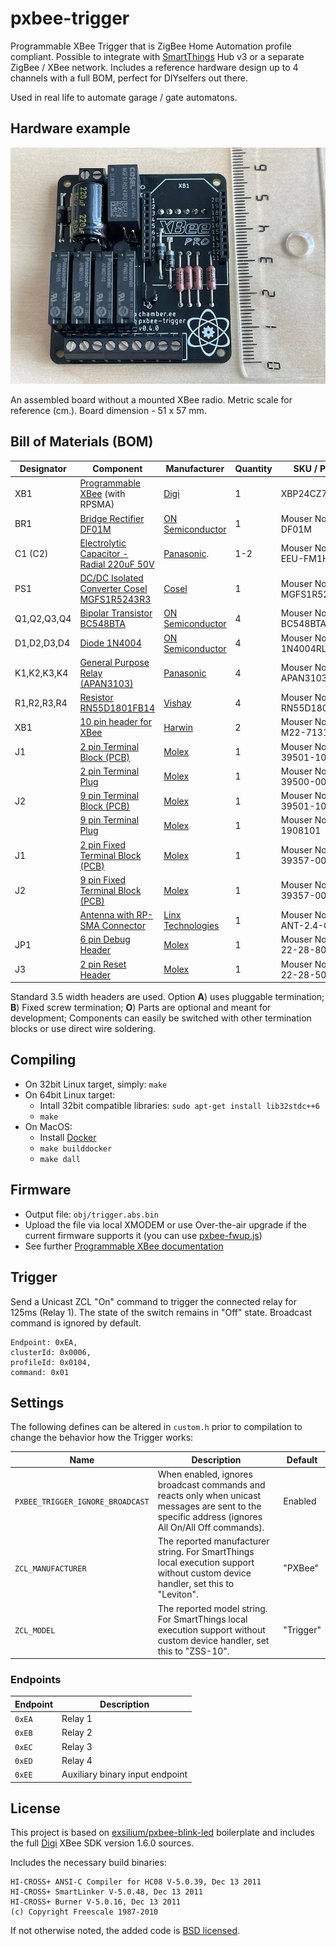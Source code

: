 # pxbee-trigger

Programmable XBee Trigger that is ZigBee Home Automation profile compliant. Possible to integrate with [SmartThings](https://www.smartthings.com) Hub v3 or a separate ZigBee / XBee network. Includes a reference hardware design up to 4 channels with a full BOM, perfect for DIYselfers out there.

Used in real life to automate garage / gate automatons.

## Hardware example

![Picture](doc/board_top.jpg)

An assembled board without a mounted XBee radio. Metric scale for reference (cm.). Board dimension - 51 x 57 mm.
## Bill of Materials (BOM)

| Designator  | Component                                                                                                            | Manufacturer                                      | Quantity | SKU / Part nr.                | Spec                                                                               | Option |
| ----------- | -------------------------------------------------------------------------------------------------------------------- | ------------------------------------------------- | -------- | ----------------------------- | ---------------------------------------------------------------------------------- | ------ |
| XB1         | [Programmable XBee](https://www.digi.com/products/xbee-rf-solutions/rf-modules/xbee-zigbee#partnumbers) (with RPSMA) | [Digi](https://www.digi.com)                      |        1 | XBP24CZ7SITB003               | [PDF](http://www.digi.com/resources/documentation/digidocs/pdfs/90002002.pdf)      |        |
| BR1         | [Bridge Rectifier DF01M](https://www.mouser.ee/ProductDetail/512-DF01M)                                              | [ON Semiconductor](https://www.onsemi.com)        |        1 | Mouser No: 512-DF01M          | [PDF](https://www.mouser.ee/datasheet/2/308/DF10M-D-1803766.pdf)                   |        |
| C1 (C2)     | [Electrolytic Capacitor - Radial 220uF 50V](https://www.mouser.ee/ProductDetail/EEU-FM1H221)                         | [Panasonic](https://industrial.panasonic.com).    |      1-2 | Mouser No: 667-EEU-FM1H221.   | [PDF](https://www.mouser.ee/datasheet/2/315/ABA0000C1018-947496.pdf).              |        |
| PS1         | [DC/DC Isolated Converter Cosel MGFS1R5243R3](https://www.mouser.ee/ProductDetail/436-MGFS1R5243R3)                  | [Cosel](https://www.coseleurope.eu)               |        1 | Mouser No: 436-MGFS1R5243R3   | [PDF](https://www.mouser.ee/datasheet/2/622/SFE_MGFS-1115632.pdf)                  |        |
| Q1,Q2,Q3,Q4 | [Bipolar Transistor BC548BTA](https://www.mouser.ee/ProductDetail/512-BC548BTA)                                      | [ON Semiconductor](https://www.onsemi.com)        |        4 | Mouser No: 512-BC548BTA       | [PDF](https://www.mouser.ee/datasheet/2/308/BC548-1118644.pdf)                     |        |
| D1,D2,D3,D4 | [Diode 1N4004](https://www.mouser.ee/ProductDetail/863-1N4004RLG)                                                    | [ON Semiconductor](https://www.onsemi.com)        |        4 | Mouser No: 863-1N4004RLG      | [PDF](https://www.mouser.ee/datasheet/2/308/1N4001-D-110363.pdf)                   |        |
| K1,K2,K3,K4 | [General Purpose Relay (APAN3103)](https://www.mouser.ee/ProductDetail/769-APAN3103)                                 | [Panasonic](https://industrial.panasonic.com)     |        4 | Mouser No: 769-APAN3103       | [PDF](https://www.mouser.ee/datasheet/2/315/mech_eng_pan-1299258.pdf)              |        |
| R1,R2,R3,R4 | [Resistor RN55D1801FB14](https://www.mouser.ee/ProductDetail/71-RN55D1801FB14)                                       | [Vishay](https://www.vishay.com)                  |        4 | Mouser No: 71-RN55D1801FB14   | [PDF](https://www.mouser.ee/datasheet/2/427/cmfmil-109690.pdf)                     |        |
| XB1         | [10 pin header for XBee](https://www.mouser.ee/ProductDetail/855-M22-7131042)                                        | [Harwin](https://www.harwin.com)                  |        2 | Mouser No: 855-M22-7131042    | [PDF](https://www.mouser.ee/datasheet/2/181/M22-713-1134021.pdf)                   |        |
| J1          | [2 pin Terminal Block (PCB)](https://www.mouser.ee/ProductDetail/538-39501-1002)                                     | [Molex](https://www.molex.com)                    |        1 | Mouser No: 538-39501-1002     | [PDF](https://www.mouser.ee/datasheet/2/276/0395011002_TERMINAL_BLOCKS-163759.pdf) | A      |
|             | [2 pin Terminal Plug](https://www.mouser.ee/ProductDetail/538-39500-0002)                                            | [Molex](https://www.molex.com)                    |        1 | Mouser No: 538-39500-0002     | [PDF](https://www.mouser.ee/datasheet/2/276/0395000002_TERMINAL_BLOCKS-136229.pdf) | A      |
| J2          | [9 pin Terminal Block (PCB)](https://www.mouser.ee/ProductDetail/538-39501-1009)                                     | [Molex](https://www.molex.com)                    |        1 | Mouser No: 538-39501-1009     | [PDF](https://www.mouser.ee/datasheet/2/276/0395011009_TERMINAL_BLOCKS-163629.pdf) | A      |
|             | [9 pin Terminal Plug](https://www.mouser.ee/ProductDetail/651-1908101)                                               | [Molex](https://www.molex.com)                    |        1 | Mouser No: 651-1908101        | [PDF](https://www.mouser.ee/datasheet/2/276/0395000009_TERMINAL_BLOCKS-163669.pdf) | A      |
| J1          | [2 pin Fixed Terminal Block (PCB)](https://www.mouser.ee/ProductDetail/538-39357-0002)                               | [Molex](https://www.molex.com)                    |        1 | Mouser No: 538-39357-0002     | [PDF](https://www.mouser.ee/datasheet/2/276/0393570002_TERMINAL_BLOCKS-227759.pdf) | B      |
| J2          | [9 pin Fixed Terminal Block (PCB)](https://www.mouser.ee/ProductDetail/538-39357-0009)                               | [Molex](https://www.molex.com)                    |        1 | Mouser No: 538-39357-0009     | [PDF](https://www.mouser.ee/datasheet/2/276/0393570009_TERMINAL_BLOCKS-136250.pdf) | B      |
|             | [Antenna with RP-SMA Connector](https://www.mouser.ee/ProductDetail/712-ANT-2.4-CW-RAH)                              | [Linx Technologies](https://linxtechnologies.com) |        1 | Mouser No: 712-ANT-2.4-CW-RAH | [PDF](https://www.mouser.ee/datasheet/2/238/ant-2.4-cw-rah-ccc-1659143.pdf)        |        |
| JP1         | [6 pin Debug Header](https://www.mouser.ee/ProductDetail/538-22-28-8065)                                             | [Molex](https://www.molex.com)                    |        1 | Mouser No: 538-22-28-8065     | [PDF](https://www.mouser.ee/datasheet/2/276/0022288065_PCB_HEADERS-159204.pdf)     | O      |
| J3          | [2 pin Reset Header](https://www.mouser.ee/ProductDetail/Molex/22-28-5027)                                           | [Molex](https://www.molex.com)                    |        1 | Mouser No: 538-22-28-5027     | [PDF](https://www.mouser.ee/ProductDetail/Molex/22-28-5027)                        | O      |

Standard 3.5 width headers are used. Option **A**) uses pluggable termination; **B**) Fixed screw termination; **O**) Parts are optional and meant for development; Components can easily be switched with other termination blocks or use direct wire soldering.

## Compiling

- On 32bit Linux target, simply: `make`
- On 64bit Linux target:
    - Intall 32bit compatible libraries: `sudo apt-get install lib32stdc++6`
    - `make`
- On MacOS:
    - Install [Docker](https://www.docker.com)
    - `make builddocker`
    - `make dall`

## Firmware

- Output file: `obj/trigger.abs.bin`
- Upload the file via local XMODEM or use Over-the-air upgrade if the current firmware supports it (you can use [pxbee-fwup.js](https://github.com/exsilium/pxbee-fwup.js))
- See further [Programmable XBee documentation](http://xbee-sdk-doc.readthedocs.io)

## Trigger

Send a Unicast ZCL "On" command to trigger the connected relay for 125ms (Relay 1). The state of the switch remains in "Off" state. Broadcast command is ignored by default.

```
Endpoint: 0xEA,
clusterId: 0x0006,
profileId: 0x0104,
command: 0x01
```

## Settings

The following defines can be altered in `custom.h` prior to compilation to change the behavior how the Trigger works:

|  Name | Description | Default |
| ------| ----------- | ------- |
| `PXBEE_TRIGGER_IGNORE_BROADCAST` | When enabled, ignores broadcast commands and reacts only when unicast messages are sent to the specific address (ignores All On/All Off commands). | Enabled |
| `ZCL_MANUFACTURER` | The reported manufacturer string. For SmartThings local execution support without custom device handler, set this to "Leviton". | "PXBee" |
| `ZCL_MODEL` | The reported model string. For SmartThings local execution support without custom device handler, set this to "ZSS-10". | "Trigger" |

### Endpoints

|  Endpoint | Description |
| ----------| ----------- |
| `0xEA` | Relay 1 |
| `0xEB` | Relay 2 |
| `0xEC` | Relay 3 |
| `0xED` | Relay 4 |
| `0xEE` | Auxiliary binary input endpoint |

## License

This project is based on [exsilium/pxbee-blink-led](https://github.com/exsilium/pxbee-blink-led) boilerplate and includes the full [Digi](http://www.digi.com) XBee SDK version 1.6.0 sources.

Includes the necessary build binaries:
```
HI-CROSS+ ANSI-C Compiler for HC08 V-5.0.39, Dec 13 2011
HI-CROSS+ SmartLinker V-5.0.48, Dec 13 2011
HI-CROSS+ Burner V-5.0.16, Dec 13 2011
(c) Copyright Freescale 1987-2010
```

If not otherwise noted, the added code is [BSD licensed](LICENSE).
